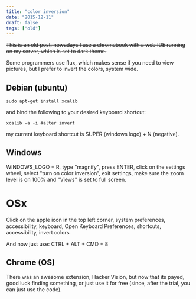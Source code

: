 ```yaml
---
title: "color inversion"
date: "2015-12-11"
draft: false
tags: ["old"]
---
```


~~This is an old post, nowadays I use a chromebook with a web IDE running on my server, which is set to dark theme.~~


Some programmers use flux,
which makes sense if you need to view pictures,
but I prefer to invert the colors, system wide.


## Debian (ubuntu)
```
sudo apt-get install xcalib
```
and bind the following to your desired keyboard shortcut:
```
xcalib -a -i #alter invert
```
my current keyboard shortcut is SUPER (windows logo) + N (negative).

## Windows
WINDOWS_LOGO + R, type "magnify", press ENTER,
click on the settings wheel, select "turn on color inversion",
exit settings,
make sure the zoom level is on 100% and "Views" is set to full screen.

# OSx
Click on the apple icon in the top left corner,
system preferences, accessibility, keyboard,
Open Keyboard Preferences, shortcuts, accessibility, invert colors


And now just use: CTRL + ALT + CMD + 8

## Chrome (OS)
There was an awesome extension, Hacker Vision,
but now that its payed, good luck finding something,
or just use it for free
(since, after the trial, you can just use the code).
